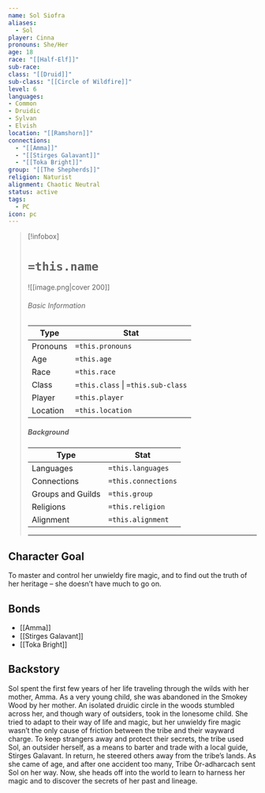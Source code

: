 ```yaml
---
name: Sol Siofra
aliases:
  - Sol
player: Cinna
pronouns: She/Her
age: 18
race: "[[Half-Elf]]"
sub-race: 
class: "[[Druid]]"
sub-class: "[[Circle of Wildfire]]"
level: 6
languages: 
- Common
- Druidic
- Sylvan
- Elvish
location: "[[Ramshorn]]"
connections:
  - "[[Amma]]"
  - "[[Stirges Galavant]]"
  - "[[Toka Bright]]"
group: "[[The Shepherds]]"
religion: Naturist
alignment: Chaotic Neutral
status: active
tags:
  - PC
icon: pc
---
```

> [!infobox]
> # `=this.name` 
> ![[image.png|cover 200]]
> ###### Basic Information
> | Type | Stat |
> | ---- | ---- |
> | Pronouns | `=this.pronouns` |
> | Age | `=this.age` |
> |  Race | `=this.race` |
> |  Class    | `=this.class` \| `=this.sub-class`   |
> | Player | `=this.player` |
> | Location | `=this.location` |
>
> ##### Background
> | Type | Stat |
> | ---- | ---- |
> |  Languages | `=this.languages` |
> | Connections| `=this.connections` |
> | Groups and Guilds | `=this.group` |
> | Religions | `=this.religion` |
> | Alignment| `=this.alignment` |
> ---

## Character Goal

To master and control her unwieldy fire magic, and to find out the truth of her heritage – she doesn’t have much to go on.

## Bonds

- [[Amma]] 
- [[Stirges Galavant]]
- [[Toka Bright]]

## Backstory

Sol spent the first few years of her life traveling through the wilds with her mother, Amma. As a very young child, she was abandoned in the Smokey Wood by her mother. An isolated druidic circle in the woods stumbled across her, and though wary of outsiders, took in the lonesome child. She tried to adapt to their way of life and magic, but her unwieldy fire magic wasn’t the only cause of friction between the tribe and their wayward charge.  To keep strangers away and protect their secrets, the tribe used Sol, an outsider herself, as a means to barter and trade with a local guide, Stirges Galavant. In return, he steered others away from the tribe’s lands.   As she came of age, and after one accident too many, Tribe Òr-adharcach sent Sol on her way. Now, she heads off into the world to learn to harness her magic and to discover the secrets of her past and lineage.
